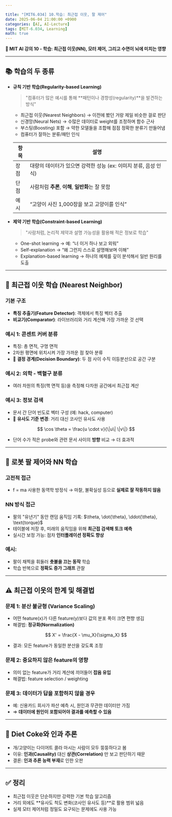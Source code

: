 ```yaml
---

title: "[MIT6.034] 10.학습: 최근접 이웃, 팔 제어"
date: 2025-06-04 21:00:00 +0900
categories: [AI, AI-Lecture]
tags: [MIT-6.034, Learning]
math: true
---
```


**🧠 MIT AI 강의 10 - 학습: 최근접 이웃(NN), 모터 제어, 그리고 수면이 뇌에 미치는 영향**

---

## 📚 학습의 두 종류

* **규칙 기반 학습(Regularity-based Learning)**
  > "컴퓨터가 많은 예시를 통해 **패턴이나 경향성(regularity)**을 발견하는 방식"
  * 최근접 이웃(Nearest Neighbors)
    → 이전에 봤던 거랑 제일 비슷한 걸로 판단
  * 신경망(Neural Nets)
    → 수많은 데이터로 weight를 조정하며 함수 근사
  * 부스팅(Boosting) 포함
    → 약한 모델들을 조합해 점점 정확한 분류기 만들어냄
  * 컴퓨터가 잘하는 분류/패턴 인식

  | 항목 | 설명                                      |
  | -- | --------------------------------------- |
  | 장점 | 대량의 데이터가 있으면 강력한 성능 (ex: 이미지 분류, 음성 인식) |
  | 단점 | 사람처럼 **추론**, **이해**, **일반화**는 잘 못함      |
  | 예시 | “고양이 사진 1,000장을 보고 고양이를 인식”             |


* **제약 기반 학습(Constraint-based Learning)**
  > "사람처럼, 논리적 제약과 설명 가능성을 활용해 적은 정보로 학습"
  * One-shot learning → 예: “너 이거 하나 보고 외워”
  * Self-explanation → “왜 그런지 스스로 설명해보며 이해”
  * Explanation-based learning → 하나의 예제를 깊이 분석해서 일반 원리를 도출

---

## 🧲 최근접 이웃 학습 (Nearest Neighbor)

### 기본 구조

* **특징 추출기(Feature Detector)**: 객체에서 특징 벡터 추출
* **비교기(Comparator)**: 라이브러리와 거리 계산해 가장 가까운 것 선택

### 예시 1: 콘센트 커버 분류

* 특징: 총 면적, 구멍 면적
* 2차원 평면에 위치시켜 가장 가까운 점 찾아 분류
* 📌 **결정 경계(Decision Boundary)**: 두 점 사이 수직 이등분선으로 공간 구분

### 예시 2: 의학 - 백혈구 분류

* 여러 차원의 특징(핵 면적 등)을 측정해 다차원 공간에서 최근접 계산

### 예시 3: 정보 검색

* 문서 간 단어 빈도로 벡터 구성 (예: hack, computer)
* 📌 **유사도 기준 변경**: 거리 대신 코사인 유사도 사용

$$
\cos \theta = \frac{u \cdot v}{\|u\| \|v\|}
$$

* 단어 수가 적은 probe와 관련 문서 사이의 **방향** 비교 → 더 효과적

---

## 🤖 로봇 팔 제어와 NN 학습

### 고전적 접근

* f = ma 사용한 동역학 방정식 → 마찰, 불확실성 등으로 **실제로 잘 작동하지 않음**

### NN 방식 접근

* 팔의 "유년기" 동안 랜덤 움직임 기록: $\theta, \dot{\theta}, \ddot{\theta}, \text{torque}$
* 테이블에 저장 후, 미래의 움직임을 위해 **최근접 검색해 토크 예측**
* 실시간 보정 가능: 점차 **인터폴레이션 정확도 향상**

### 예시:

* 팔이 채찍을 휘둘러 **촛불을 끄는 동작** 학습
* 학습 반복으로 **정확도 증가 그래프** 관찰

---

## ⚠️ 최근접 이웃의 한계 및 해결법

### 문제 1: 분산 불균형 (Variance Scaling)

* 어떤 feature(x)가 다른 feature(y)보다 값의 분포 폭이 크면 편향 생김
* 해결법: **정규화(Normalization)**

$$
X' = \frac{X - \mu_X}{\sigma_X}
$$

* 결과: 모든 feature가 동일한 분산을 갖도록 조정

### 문제 2: 중요하지 않은 feature의 영향

* 의미 없는 feature가 거리 계산에 끼어들어 **잡음 유입**
* 해결법: feature selection / weighting

### 문제 3: 데이터가 답을 포함하지 않을 경우

* 예: 신용카드 회사가 파산 예측 시, 원인과 무관한 데이터만 가짐
* ⇒ **데이터에 원인이 포함되어야 결과를 예측할 수 있음**

---

## 🐶 Diet Coke와 인과 추론

* 개/고양이는 다이어트 콜라 마시는 사람이 모두 뚱뚱하다고 봄
* 이유: **인과(Causality)** 대신 **상관(Correlation)** 만 보고 판단하기 때문
* 결론: **인과 추론 능력 부재**로 인한 오판

---

## ✅ 정리

* 최근접 이웃은 단순하지만 강력한 기본 학습 알고리즘
* 거리 외에도 \*\*유사도 척도 변화(코사인 유사도 등)\*\*로 활용 범위 넓음
* 실제 모터 제어처럼 정밀도 요구되는 문제에도 사용 가능
